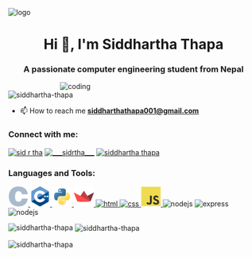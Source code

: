 ![logo](https://github.com/Siddhartha-Thapa/Siddhartha-Thapa/blob/main/siddhartha%20thapa.png)
<h1 align="center">Hi 👋, I'm Siddhartha Thapa</h1>
<h3 align="center">A passionate computer engineering student from Nepal</h3>
<img align="right"alt="coding"width="400"src="https://user-images.githubusercontent.com/55389276/140866485-8fb1c876-9a8f-4d6a-98dc-08c4981eaf70.gif">

<p align="left"> <img src="https://komarev.com/ghpvc/?username=siddhartha-thapa&label=Profile%20views&color=0e75b6&style=flat" alt="siddhartha-thapa" /> </p>

- 📫 How to reach me **siddharthathapa001@gmail.com**

<h3 align="left">Connect with me:</h3>
<p align="left">
<a href="https://fb.com/sid r tha" target="blank"><img align="center" src="https://raw.githubusercontent.com/rahuldkjain/github-profile-readme-generator/master/src/images/icons/Social/facebook.svg" alt="sid r tha" height="30" width="40" /></a>
<a href="https://instagram.com/___sidrtha___" target="blank"><img align="center" src="https://raw.githubusercontent.com/rahuldkjain/github-profile-readme-generator/master/src/images/icons/Social/instagram.svg" alt="___sidrtha___" height="30" width="40" /></a>
<a href="https://www.youtube.com/c/siddhartha thapa" target="blank"><img align="center" src="https://raw.githubusercontent.com/rahuldkjain/github-profile-readme-generator/master/src/images/icons/Social/youtube.svg" alt="siddhartha thapa" height="30" width="40" /></a>
</p>

<h3 align="left">Languages and Tools:</h3>
<p align="left"> <a href="https://www.cprogramming.com/" target="_blank" rel="noreferrer"> <img src="https://raw.githubusercontent.com/devicons/devicon/master/icons/c/c-original.svg" alt="c" width="40" height="40"/> </a> <a href="https://www.w3schools.com/cpp/" target="_blank" rel="noreferrer"> <img src="https://raw.githubusercontent.com/devicons/devicon/master/icons/cplusplus/cplusplus-original.svg" alt="cplusplus" width="40" height="40"/> </a><a href="https://www.w3schools.com/python/" target="_blank" rel="noreferrer"> <img src="https://raw.githubusercontent.com/devicons/devicon/master/icons/python/python-original.svg" alt="python" width="40" height="40"/> </a> <a href="https://streamlit.io/" target="_blank" rel="noreferrer"> <img src="https://raw.githubusercontent.com/devicons/devicon/master/icons/streamlit/streamlit-original.svg" alt="streamlit" width="40" height="40"/> </a><a href="https://www.w3schools.com/html/" target="_blank" rel="noreferrer"> <img src="https://static.vecteezy.com/system/resources/previews/013/313/458/non_2x/html-icon-3d-rendering-illustration-vector.jpg" alt="html" width="40" height="40"/> </a><a href="https://www.w3schools.com/css/" target="_blank" rel="noreferrer"> <img src="https://encrypted-tbn0.gstatic.com/images?q=tbn:ANd9GcSJDwBd9LoQzBAZigXXxzQ0kKn6TwyrE0Y7Rg&s" alt="css" width="40" height="40"/> </a><a href="https://www.w3schools.com/javascript/" target="_blank" rel="noreferrer"> <img src="https://raw.githubusercontent.com/devicons/devicon/master/icons/javascript/javascript-original.svg" alt="javascript" width="40" height="40"/> </a>
<img src="https://upload.wikimedia.org/wikipedia/commons/d/d9/Node.js_logo.svg" alt="nodejs" width="40" height="40"/>
  <img src="https://upload.wikimedia.org/wikipedia/commons/6/64/Expressjs.png" alt="express" width="70" height="70"/>
<img src="https://upload.wikimedia.org/wikipedia/commons/9/93/MongoDB_Logo.svg" alt="nodejs" width="70" height="70"/>
</p>

<p><img align="left" src="https://github-readme-stats.vercel.app/api/top-langs?username=siddhartha-thapa&show_icons=true&locale=en&layout=compact" alt="siddhartha-thapa" /></p>

<p>&nbsp;<img align="center" src="https://github-readme-stats.vercel.app/api?username=siddhartha-thapa&show_icons=true&locale=en" alt="siddhartha-thapa" /></p>

<p><img align="center" src="https://github-readme-streak-stats.herokuapp.com/?user=siddhartha-thapa&" alt="siddhartha-thapa" /></p>
